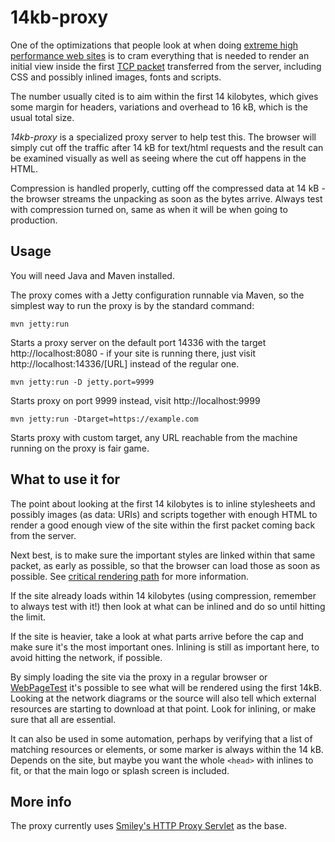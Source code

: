 # 14kb-proxy

One of the optimizations that people look at when doing [extreme high performance web sites](https://www.youtube.com/watch?v=YV1nKLWoARQ&ab_channel=IlyaGrigorik) is to cram everything that is needed to render an initial view inside the first [TCP packet](http://en.wikipedia.org/wiki/Transmission_Control_Protocol) transferred from the server, including CSS and possibly inlined images, fonts and scripts.

The number usually cited is to aim within the first 14 kilobytes, which gives some margin for headers, variations and overhead to 16 kB, which is the usual total size.

*14kb-proxy* is a specialized proxy server to help test this. The browser will simply cut off the traffic after 14 kB for text/html requests and the result can be examined visually as well as seeing where the cut off happens in the HTML.

Compression is handled properly, cutting off the compressed data at 14 kB - the browser streams the unpacking as soon as the bytes arrive. Always test with compression turned on, same as when it will be when going to production.

## Usage

You will need Java and Maven installed.

The proxy comes with a Jetty configuration runnable via Maven, so the simplest way to run the proxy is by the standard command:

	mvn jetty:run

Starts a proxy server on the default port 14336 with the target http://localhost:8080 - if your site is running there, just visit http://localhost:14336/[URL] instead of the regular one.

	mvn jetty:run -D jetty.port=9999

Starts proxy on port 9999 instead, visit http://localhost:9999

	mvn jetty:run -Dtarget=https://example.com

Starts proxy with custom target, any URL reachable from the machine running on the proxy is fair game.

## What to use it for

The point about looking at the first 14 kilobytes is to inline stylesheets and possibly images (as data: URIs) and scripts together with enough HTML to render a good enough view of the site within the first packet coming back from the server.

Next best, is to make sure the important styles are linked within that same packet, as early as possible, so that the browser can load those as soon as possible. See [critical rendering path](https://developers.google.com/web/fundamentals/performance/critical-rendering-path/) for more information.

If the site already loads within 14 kilobytes (using compression, remember to always test with it!) then look at what can be inlined and do so until hitting the limit.

If the site is heavier, take a look at what parts arrive before the cap and make sure it's the most important ones. Inlining is still as important here, to avoid hitting the network, if possible.

By simply loading the site via the proxy in a regular browser or [WebPageTest](http://www.webpagetest.org/) it's possible to see what will be rendered using the first 14kB. Looking at the network diagrams or the source will also tell which external resources are starting to download at that point. Look for inlining, or make sure that all are essential.

It can also be used in some automation, perhaps by verifying that a list of matching resources or elements, or some marker is always within the 14 kB. Depends on the site, but maybe you want the whole `<head>` with inlines to fit, or that the main logo or splash screen is included.

## More info

The proxy currently uses [Smiley's HTTP Proxy Servlet](https://github.com/mitre/HTTP-Proxy-Servlet) as the base.

